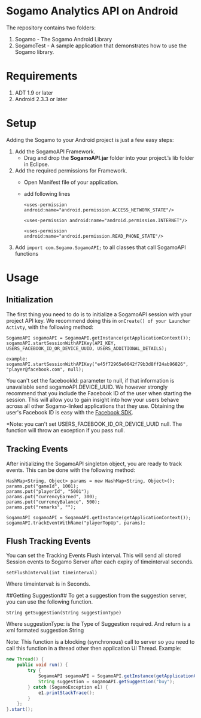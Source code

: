 # Sogamo Analytics API on Android #

The repository contains two folders:

1. Sogamo - The Sogamo Android Library
2. SogamoTest - A sample application that demonstrates how to use the Sogamo library.

# Requirements #

1. ADT 1.9 or later
2. Android 2.3.3 or later

# Setup #
Adding the Sogamo to your Android project is just a few easy steps:

1. Add the SogamoAPI Framework.
	* Drag and drop the **SogamoAPI.jar** folder into your project.’s lib folder in Eclipse.
2. Add the required permissions for Framework.
	* Open Manifest file of your application.
	* add following lines
		
		```
		<uses-permission android:name="android.permission.ACCESS_NETWORK_STATE"/>
		```
		```
		<uses-permission android:name="android.permission.INTERNET"/>
		```
		```
		<uses-permission android:name="android.permission.READ_PHONE_STATE"/>
		```
3. Add ```import com.Sogamo.SogamoAPI;``` to all classes that call SogamoAPI functions 

# Usage #
## Initialization ##
The first thing you need to do is to initialize a SogamoAPI session with your project API key. We recommend doing this in `onCreate() of your Launcher Activty`, with the following method:
	
	SogamoAPI sogamoAPI = SogamoAPI.getInstance(getApplicationContext());
	sogamoAPI.startSessionWithAPIKey(API_KEY, USERS_FACEBOOK_ID_OR_DEVICE_UUID, USERS_ADDITIONAL_DETAILS);
	
	example: sogamoAPI.startSessionWithAPIKey("e45f72965e0042f79b3d8ff24ab96826", "player@facebook.com", null);

You can't set the facebookId: parameter  to null, if that information is unavailable send sogamoAPI.DEVICE_UUID. We however strongly recommend that you include the Facebook ID of the user when starting the session. This will allow you to gain insight into how your users behave across all other Sogamo-linked applications that they use. Obtaining the user's Facebook ID is easy with the [Facebook SDK](https://github.com/facebook/facebook-android-sdk).

*Note: you can't set   USERS_FACEBOOK_ID_OR_DEVICE_UUID null. The function will throw an exception if you pass null.
## Tracking Events ##
After initializing the SogamoAPI singleton object, you are ready to track events. This can be done with the following method:

	HashMap<String, Object> params = new HashMap<String, Object>();
	params.put("gameId", 1001);
	params.put("playerId", "5001");
	params.put("currencyEarned", 300);
	params.put("currencyBalance", 500);
	params.put("remarks", "");

	SogamoAPI sogamoAPI = SogamoAPI.getInstance(getApplicationContext());
	sogamoAPI.trackEventWithName("playerTopUp", params);

## Flush Tracking Events ##
You can set the Tracking Events Flush interval. This will send all stored Session events to Sogamo Server after each expiry of timeinterval seconds.

	setFlushInterval(int timeinterval)

Where timeinterval: is in Seconds.


##Getting Suggestion##
To get a suggestion from the suggestion server, you can use the following function.

	String getSuggestion(String suggestionType)

Where  suggestionType: is the Type of Suggestion required.
       And return is a xml formated suggestion String 

Note: This function is a blocking (synchronous) call to server so you need to call this function in a thread other then application UI Thread.
Example:
```java
new Thread() {
	public void run() {
		try {
			SogamoAPI sogamoAPI = SogamoAPI.getInstance(getApplicationContext());
			String suggestion = sogamoAPI.getSuggestion("buy");
		} catch (SogamoException e1) {
			e1.printStackTrace();
		}
	};
}.start();
```
